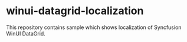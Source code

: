 # winui-datagrid-localization
This repository contains sample which shows localization of Syncfusion WinUI DataGrid.

